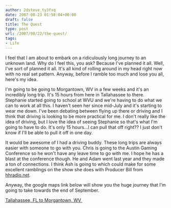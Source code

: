```yaml
---
author: 2dsteve_ty3fxq
date: 2007-08-23 01:58:04+00:00
draft: false
title: The Quest
type: post
url: /2007/08/22/the-quest/
tags:
- Life
---
```


I feel that I am about to embark on a ridiculously long journey to an unknown land. Why do I feel this, you ask? Because I've planned it all. Well, I've sort of planned it all. It's all kind of rolling around in my head right now with no real set pattern. Anyway, before I ramble too much and lose you all, here's my idea.

I'm going to be going to Morgantown, WV in a few weeks and it's an incredibly long trip. It's 15 hours from here in Tallahassee to there. Stephanie started going to school at WVU and we're having to do what we can to work at all this. I haven't seen her since mid-July and it's starting to wear me down. I've been debating between flying up there or driving and I think that driving is looking to be more practical for me. I don't really like the idea of driving, but I love the idea of seeing Stephanie so that's what I'm going to have to do. It's only 15 hours...I can pull that off right?? I just don't know if I'll be able to pull it off in one day.

It would be awesome of I had a driving buddy. These long trips are always easier with someone to go with you. Chris is going to the Austin Gaming Conference so he won't have any leave time to go with me. I hope he has a blast at the conference though. He and Adam went last year and they made a ton of connections. I think Ash is going to which could make for some excellent ramblings on the show she does with Producer Bill from [hhradio.net](http://www.hhradio.net).

Anyway, the google maps link below will show you the huge journey that I'm going to take towards the end of September.

[Tallahassee, FL to Morgantown, WV ](http://maps.google.com/maps?f=d&hl=en&geocode=&saddr=tallahassee,+fl&daddr=morgantown,+wv&sll=37.0625,-95.677068&sspn=34.038806,71.015625&ie=UTF8&z=5&om=1)
